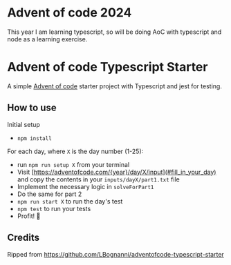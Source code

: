 # Advent of code 2024

This year I am learning typescript, so will be doing AoC with typescript and node as a learning exercise.

# Advent of code Typescript Starter

A simple [Advent of code](https://adventofcode.com/) starter project with Typescript and jest for testing.

## How to use

Initial setup

 - `npm install`

For each day, where `X` is the day number (1-25):

 - run `npm run setup X` from your terminal
 - Visit [https://adventofcode.com/{year}/day/X/input](#fill_in_your_day) and copy the contents in your `inputs/dayX/part1.txt` file
 - Implement the necessary logic in `solveForPart1` 
 - Do the same for part 2
 - `npm run start X` to run the day's test
 - `npm test` to run your tests
 - Profit! 🎉

## Credits

Ripped from https://github.com/LBognanni/adventofcode-typescript-starter

